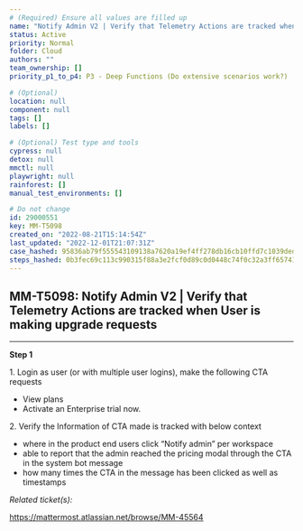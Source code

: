 ```yaml
---
# (Required) Ensure all values are filled up
name: "Notify Admin V2 | Verify that Telemetry Actions are tracked when User is making upgrade requests"
status: Active
priority: Normal
folder: Cloud
authors: ""
team_ownership: []
priority_p1_to_p4: P3 - Deep Functions (Do extensive scenarios work?)

# (Optional)
location: null
component: null
tags: []
labels: []

# (Optional) Test type and tools
cypress: null
detox: null
mmctl: null
playwright: null
rainforest: []
manual_test_environments: []

# Do not change
id: 29000551
key: MM-T5098
created_on: "2022-08-21T15:14:54Z"
last_updated: "2022-12-01T21:07:31Z"
case_hashed: 95836ab79f555543109138a7620a19ef4ff278db16cb10ffd7c1039ded28ee69201b16877172aae704b165db45cb9156
steps_hashed: 0b3fec69c113c990315f88a3e2fcf0d89c0d0448c74f0c32a3ff657418e22841cfe47a92f003c83f1e71777f8bf2505e
---
```


<!-- (Auto-generated) Based on frontmatter's "key" and "name" -->

## MM-T5098: Notify Admin V2 | Verify that Telemetry Actions are tracked when User is making upgrade requests

---

**Step 1**

1\. Login as user (or with multiple user logins), make the following CTA requests

- View plans
- Activate an Enterprise trial now.

2\. Verify the Information of CTA made is tracked with below context

- where in the product end users click “Notify admin” per workspace
- able to report that the admin reached the pricing modal through the CTA in the system bot message
- how many times the CTA in the message has been clicked as well as timestamps

_Related ticket(s):_

<https://mattermost.atlassian.net/browse/MM-45564>
